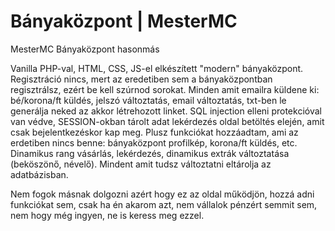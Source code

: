 # Bányaközpont | MesterMC

MesterMC Bányaközpont hasonmás

Vanilla PHP-val, HTML, CSS, JS-el elkészített "modern" bányaközpont.
Regisztráció nincs, mert az eredetiben sem a bányaközpontban regisztrálsz, ezért be kell szúrnod sorokat.
Minden amit emailra küldene ki: bé/korona/ft küldés, jelszó változtatás, email változtatás, txt-ben le generálja neked az akkor létrehozott linket.
SQL injection elleni protekcióval van védve, SESSION-okban tárolt adat lekérdezés oldal betöltés elején, amit csak bejelentkezéskor kap meg.
Plusz funkciókat hozzáadtam, ami az erdetiben nincs benne: bányaközpont profilkép, korona/ft küldés, etc.
Dinamikus rang vásárlás, lekérdezés, dinamikus extrák változtatása (beköszönő, névelő).
Mindent amit tudsz változtatni eltárolja az adatbázisban.

Nem fogok másnak dolgozni azért hogy ez az oldal működjön, hozzá adni funkciókat sem, csak ha én akarom azt, nem vállalok pénzért semmit sem, nem hogy még ingyen, ne is keress meg ezzel.
